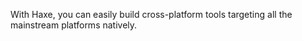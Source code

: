 <p class="lead">With Haxe, you can easily build cross-platform tools targeting all the mainstream platforms natively. </p>
